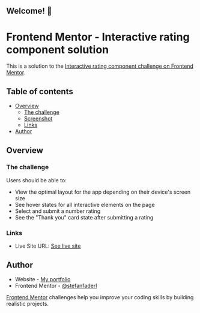 ## Welcome! 👋

# Frontend Mentor - Interactive rating component solution

This is a solution to the [Interactive rating component challenge on Frontend Mentor](https://www.frontendmentor.io/challenges/interactive-rating-component-koxpeBUmI).

## Table of contents

- [Overview](#overview)
  - [The challenge](#the-challenge)
  - [Screenshot](#screenshot)
  - [Links](#links)
- [Author](#author)

## Overview

### The challenge

Users should be able to:

- View the optimal layout for the app depending on their device's screen size
- See hover states for all interactive elements on the page
- Select and submit a number rating
- See the "Thank you" card state after submitting a rating

### Links

- Live Site URL: [See live site](https://sf-interactive-rating-component.netlify.app/)

## Author

- Website - [My portfolio](https://stefanfaderl.github.io/)
- Frontend Mentor - [@stefanfaderl](https://www.frontendmentor.io/profile/stefanfaderl)

[Frontend Mentor](https://www.frontendmentor.io) challenges help you improve your coding skills by building realistic projects.
